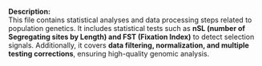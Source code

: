 **Description:**  
This file contains statistical analyses and data processing steps related to population genetics. It includes statistical tests such as **nSL (number of Segregating sites by Length) and FST (Fixation Index)** to detect selection signals. Additionally, it covers **data filtering, normalization, and multiple testing corrections**, ensuring high-quality genomic analysis.
